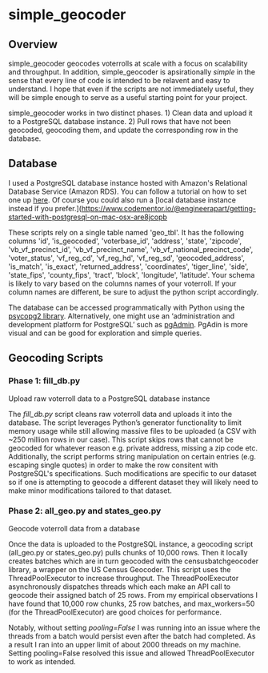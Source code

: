 # simple_geocoder

## Overview
simple_geocoder geocodes voterrolls at scale with a focus on scalability and throughput. In addition, simple_geocoder is apsirationally *simple* in the sense that every line of code is intended to be relavent and easy to understand. I hope that even if the scripts are not immediately useful, they will be simple enough to serve as a useful starting point for your project.

simple_geocoder works in two distinct phases. 1) Clean data and upload it to a PostgreSQL database instance. 2) Pull rows that have not been geocoded, geocoding them, and update the corresponding row in the database. 

## Database 
I used a PostgreSQL database instance hosted with Amazon's Relational Database Service (Amazon RDS). You can follow a tutorial on how to set one up [here](https://aws.amazon.com/getting-started/tutorials/create-connect-postgresql-db/). Of course you could also run a [local database instance instead if you prefer.](https://www.codementor.io/@engineerapart/getting-started-with-postgresql-on-mac-osx-are8jcopb

These scripts rely on a single table named 'geo_tbl'. It has the following columns 'id', 'is_geocoded', 'voterbase_id', 'address', 'state', 'zipcode', 'vb_vf_precinct_id', 'vb_vf_precinct_name', 'vb_vf_national_precinct_code', 'voter_status', 'vf_reg_cd', 'vf_reg_hd', 'vf_reg_sd', 'geocoded_address', 'is_match', 'is_exact', 'returned_address', 'coordinates', 'tiger_line', 'side', 'state_fips', 'county_fips', 'tract', 'block', 'longitude', 'latitude'. Your schema is likely to vary based on the columns names of your voterroll. If your column names are different, be sure to adjust the python script accordingly.

The database can be accessed programmatically with Python using the [psycopg2 library](https://pypi.org/project/psycopg2/). Alternatively, one might use an ‘administration and development platform for PostgreSQL’ such as [pgAdmin](https://www.pgadmin.org/). PgAdin is more visual and can be good for exploration and simple queries.

## Geocoding Scripts

### Phase 1: fill_db.py
Upload raw voterroll data to a PostgreSQL database instance

The *fill_db.py* script cleans raw voterroll data and uploads it into the database. The script leverages Python’s generator functionality to limit memory usage while still allowing massive files to be uploaded (a CSV with ~250 million rows in our case). This script skips rows that cannot be geocoded for whatever reason e.g. private address, missing a zip code etc. Additionally, the script performs string manipulation on certain entries (e.g. escaping single quotes) in order to make the row consitent with PostgreSQL's specifications. Such modifications are specific to our dataset so if one is attempting to geocode a different dataset they will likely need to make minor modifications tailored to that dataset.

### Phase 2: all_geo.py and states_geo.py
Geocode voterroll data from a database

Once the data is uploaded to the PostgreSQL instance, a geocoding script (all_geo.py or states_geo.py) pulls chunks of 10,000 rows. Then it locally creates batches which are in turn geocoded with the censusbatchgeocoder library, a wrapper on the US Census Geocoder. This script uses the ThreadPoolExecutor to increase throughput. The ThreadPoolExecutor asynchronously dispatches threads which each make an API call to geocode their assigned batch of 25 rows. From my empirical observations I have found that 10,000 row chunks, 25 row batches, and max_workers=50 (for the ThreadPoolExecutor) are good choices for performance.

Notably, without setting *pooling=False* I was running into an issue where the threads from a batch would persist even after the batch had completed. As a result I ran into an upper limit of about 2000 threads on my machine. Setting pooling=False resolved this issue and allowed ThreadPoolExecutor to work as intended. 
